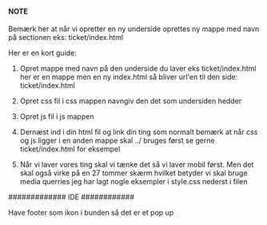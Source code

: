 ####  NOTE ####

Bemærk her at når vi opretter en ny underside oprettes ny mappe med navn på sectionen eks: 
ticket/index.html

Her er en kort guide:

1. Opret mappe med navn på den underside du laver eks 
ticket/index.html
her er en mappe men en ny index.html så bliver url'en til den side:
ticket/index.html

2. Opret css fil i css mappen navngiv den det som undersiden hedder

3. Opret js fil i js mappen 

4. Dernæst ind i din html fil og link din ting som normalt bemærk at når css og js ligger i en anden mappe skal ../ bruges først se gerne ticket/index.html for eksempel

5. Når vi laver vores ting skal vi tænke det så vi laver mobil først. Men det skal også virke på en 27 tommer skærm hvilket betyder vi skal bruge media querries jeg har lagt nogle eksempler i style.css nederst i filen




############# IDE  ############

Have footer som ikon i bunden så det er et pop up